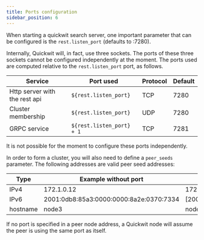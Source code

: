 ```yaml
---
title: Ports configuration
sidebar_position: 6
---
```


When starting a quickwit search server, one important parameter that can be configured is
the `rest.listen_port` (defaults to :7280).

Internally, Quickwit will, in fact, use three sockets. The ports of these three sockets
cannot be configured independently at the moment.
The ports used are computed relative to the `rest.listen_port` port, as follows.


| Service                       | Port used                 | Protocol |  Default  |
|-------------------------------|---------------------------|----------|-----------|
| Http server with the rest api | `${rest.listen_port}`     |   TCP    | 7280      |
| Cluster membership            | `${rest.listen_port}`     |   UDP    | 7280      |
| GRPC service                  | `${rest.listen_port} + 1` |   TCP    | 7281      |

It is not possible for the moment to configure these ports independently.


In order to form a cluster, you will also need to define a `peer_seeds` parameter.
The following addresses are valid peer seed addresses:

| Type | Example without port | Example with port         |
|--------------|--------------|---------------------------|
| IPv4         | 172.1.0.12   | 172.1.0.12:7180           |
| IPv6         | 2001:0db8:85a3:0000:0000:8a2e:0370:7334  | [2001:0db8:85a3:0000:0000:8a2e:0370:7334:7180]:7280 |
| hostname     | node3        | node3:7180                |

If no port is specified in a peer node address, a Quickwit node will assume the peer is using the same port as itself.
